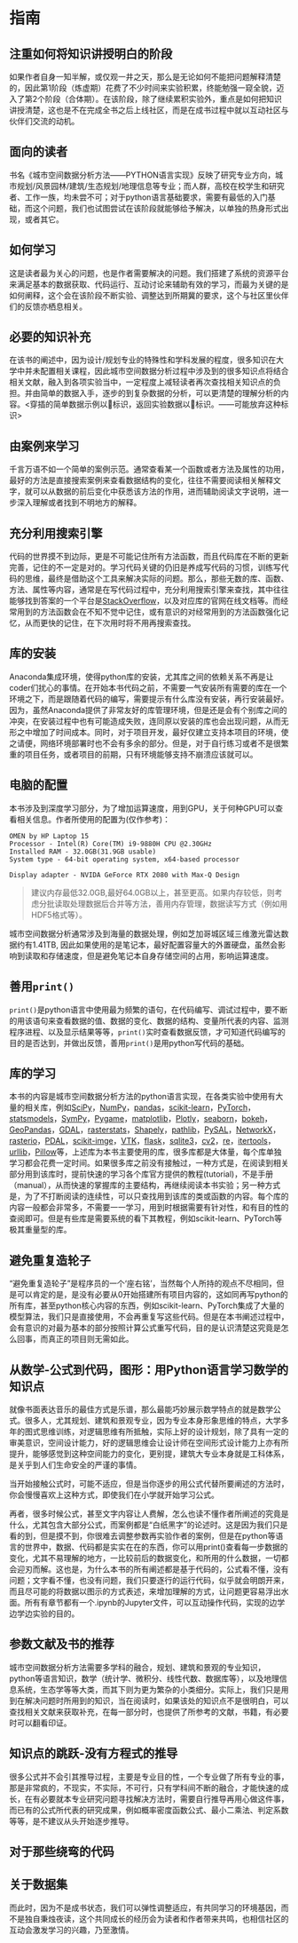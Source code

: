 # 指南
## 注重如何将知识讲授明白的阶段
如果作者自身一知半解，或仅观一井之天，那么是无论如何不能把问题解释清楚的，因此第1阶段（炼虚期）花费了不少时间来实验积累，终能勉强一窥全貌，迈入了第2个阶段（合体期）。在该阶段，除了继续累积实验外，重点是如何把知识讲授清楚，这也是不在完成全书之后上线社区，而是在成书过程中就以互动社区与伙伴们交流的动机。

## 面向的读者
书名《城市空间数据分析方法——PYTHON语言实现》反映了研究专业方向，城市规划/风景园林/建筑/生态规划/地理信息等专业；而人群，高校在校学生和研究者、工作一族，均未尝不可；对于python语言基础要求，需要有最低的入门基础，而这个问题，我们也试图尝试在该阶段就能够给予解决，以单独的热身形式出现，或者其它。

## 如何学习
这是读者最为关心的问题，也是作者需要解决的问题。我们搭建了系统的资源平台来满足基本的数据获取、代码运行、互动讨论来辅助有效的学习，而最为关键的是如何阐释，这个会在该阶段不断实验、调整达到所期冀的要求，这个与社区里伙伴们的反馈亦栖息相关。

## 必要的知识补充
在该书的阐述中，因为设计/规划专业的特殊性和学科发展的程度，很多知识在大学中并未配置相关课程，因此城市空间数据分析过程中涉及到的很多知识点将结合相关文献，融入到各项实验当中，一定程度上减轻读者再次查找相关知识点的负担。并由简单的数据入手，逐步的到复杂数据的分析，可以更清楚的理解分析的内容。<穿插的简单数据示例以🍅标识，返回实验数据以🐨标识。——可能放弃这种标识>

## 由案例来学习
千言万语不如一个简单的案例示范。通常查看某一个函数或者方法及属性的功用，最好的方法是直接搜索案例来查看数据结构的变化，往往不需要阅读相关解释文字，就可以从数据的前后变化中获悉该方法的作用，进而辅助阅读文字说明，进一步深入理解或者找到不明地方的解释。

## 充分利用搜索引擎
代码的世界摸不到边际，更是不可能记住所有方法函数，而且代码库在不断的更新完善，记住的不一定是对的。学习代码关键的仍旧是养成写代码的习惯，训练写代码的思维，最终是借助这个工具来解决实际的问题。那么，那些无数的库、函数、方法、属性等内容，通常是在写代码过程中，充分利用搜索引擎来查找，其中往往能够找到答案的一个平台是[StackOverflow](https://stackoverflow.com/)，以及对应库的官网在线文档等。而经常用到的方法函数会在不知不觉中记住，或有意识的对经常用到的方法函数强化记忆，从而更快的记住，在下次用时将不用再搜索查找。

## 库的安装
Anaconda集成环境，使得python库的安装，尤其库之间的依赖关系不再是让coder们扰心的事情。在开始本书代码之前，不需要一气安装所有需要的库在一个环境之下，而是跟随着代码的编写，需要提示有什么库没有安装，再行安装最好。因为，虽然Anaconda提供了非常友好的库管理环境，但是还是会有个别库之间的冲突，在安装过程中也有可能造成失败，连同原以安装的库也会出现问题，从而无形之中增加了时间成本。同时，对于项目开发，最好仅建立支持本项目的环境，使之请便，网络环境部署时也不会有多余的部分。但是，对于自行练习或者不是很繁重的项目任务，或者项目的前期，只有环境能够支持不崩溃应该就可以。

## 电脑的配置
本书涉及到深度学习部分，为了增加运算速度，用到GPU，关于何种GPU可以查看相关信息。作者所使用的配置为(仅作参考)：
```
OMEN by HP Laptop 15
Processor - Intel(R) Core(TM) i9-9880H CPU @2.30GHz 
Installed RAM - 32.0GB(31.9GB usable)
System type - 64-bit operating system, x64-based processor

Display adapter - NVIDA GeForce RTX 2080 with Max-Q Design
```

> 建议内存最低32.0GB,最好64.0GB以上，甚至更高。如果内存较低，则考虑分批读取处理数据后合并等方法，善用内存管理，数据读写方式（例如用HDF5格式等）。

城市空间数据分析通常涉及到海量的数据处理，例如芝加哥城区域三维激光雷达数据约有1.41TB, 因此如果使用的是笔记本，最好配置容量大的外置硬盘，虽然会影响到读取和存储速度，但是避免笔记本自身存储空间的占用，影响运算速度。

## 善用`print()`
`print()`是python语言中使用最为频繁的语句，在代码编写、调试过程中，要不断的用该语句来查看数据的值、数据的变化、数据的结构、变量所代表的内容、监测程序进程、以及显示结果等等，`print()`实时查看数据反馈，才可知道代码编写的目的是否达到，并做出反馈，善用`print()`是用python写代码的基础。

## 库的学习
本书的内容是城市空间数据分析方法的python语言实现，在各类实验中使用有大量的相关库，例如[SciPy](https://www.scipy.org/)，[NumPy](https://numpy.org/)，[pandas](https://pandas.pydata.org/)，[scikit-learn](https://scikit-learn.org/stable/)，[PyTorch](https://pytorch.org/)，[statsmodels](https://www.statsmodels.org/stable/index.html)，[SymPy](https://www.sympy.org/en/index.html)，[Pygame](https://www.pygame.org/news)，[matplotlib](https://matplotlib.org/)，[Plotly](https://plotly.com/)，[seaborn](https://seaborn.pydata.org/)，[bokeh](https://docs.bokeh.org/en/latest/index.html)，[GeoPandas](https://geopandas.org/)，[GDAL](https://gdal.org/)，[rasterstats](https://pythonhosted.org/rasterstats/)，[Shapely](https://shapely.readthedocs.io/en/latest/manual.html)，[pathlib](https://docs.python.org/3/library/pathlib.html)，[PySAL](https://pysal.org/)，[NetworkX](https://networkx.github.io/)，[rasterio](https://rasterio.readthedocs.io/en/latest/)，[PDAL](https://pdal.io/)，[scikit-imge](https://scikit-image.org/)，[VTK](https://vtk.org/)，[flask](https://flask.palletsprojects.com/en/1.1.x/)，[sqlite3](https://docs.python.org/3/library/sqlite3.html)，[cv2](https://opencv-python-tutroals.readthedocs.io/en/latest/py_tutorials/py_gui/py_image_display/py_image_display.html)，[re](https://docs.python.org/3/library/re.html)，[itertools](https://docs.python.org/3/library/itertools.html)，[urllib](https://docs.python.org/3/library/urllib.html)，[Pillow](https://python-pillow.org/)等，上述库为本书主要使用的库，很多库都是大体量，每个库单独学习都会花费一定时间。如果很多库之前没有接触过，一种方式是，在阅读到相关部分用到该库时，提前快速的学习各个库官方提供的教程(tutorial)，不是手册（manual），从而快速的掌握库的主要结构，再继续阅读本书实验；另一种方式是，为了不打断阅读的连续性，可以只查找用到该库的类或函数的内容。每个库的内容一般都会非常多，不需要一一学习，用到时根据需要有针对性，和有目的性的查阅即可。但是有些库是需要系统的看下其教程，例如scikit-learn、PyTorch等极其重量型的库。

## 避免重复造轮子
“避免重复造轮子”是程序员的一个‘座右铭’，当然每个人所持的观点不尽相同，但是可以肯定的是，是没有必要从0开始搭建所有项目内容的，这如同再写python的所有库，甚至python核心内容的东西，例如scikit-learn、PyTorch集成了大量的模型算法，我们只是直接使用，不会再重复写这些代码。但是在本书阐述过程中，会有意识的对最为基本的部分按照计算公式重写代码，目的是认识清楚这究竟是怎么回事，而真正的项目则无需如此。

## 从数学-公式到代码，图形：用Python语言学习数学的知识点
就像书面表达音乐的最佳方式是乐谱，那么最能巧妙展示数学特点的就是数学公式。很多人，尤其规划、建筑和景观专业，因为专业本身形象思维的特点，大学多年的图式思维训练，对逻辑思维有所抵触，实际上好的设计规划，除了具有一定的审美意识，空间设计能力，好的逻辑思维会让设计师在空间形式设计能力上亦有所提升，能够感觉到这种空间能力的变化，更别提，建筑大专业本身就是工科体系，是关乎到人们生命安全的严谨的事情。

当开始接触公式时，可能不适应，但是当你逐步的用公式代替所要阐述的方法时， 你会慢慢喜欢上这种方式，即使我们在小学就开始学习公式。

再者，很多时候公式，甚至文字内容让人费解，怎么也读不懂作者所阐述的究竟是什么，尤其包含大部分公式，而案例都是“白纸黑字”的论述时。这是因为我们只是看的到，但是摸不到，你很难去调整参数再实验作者的案例，但是在python等语言的世界中，数据、代码都是实实在在的东西，你可以用print()查看每一步数据的变化，尤其不易理解的地方，一比较前后的数据变化，和所用的什么数据，一切都会迎刃而解。这也是，为什么本书的所有阐述都是基于代码的，公式看不懂，没有问题；文字看不懂，也没有问题，我们只要逐行的运行代码，似乎就会明朗开来，而且尽可能的将数据以图示的方式表述，来增加理解的方式，让问题更容易浮出水面。所有有章节都有一个.ipynb的Jupyter文件，可以互动操作代码，实现的边学边学边实验的目的。

## 参数文献及书的推荐
城市空间数据分析方法需要多学科的融合，规划、建筑和景观的专业知识，python等语言知识，数学（统计学、微积分、线性代数、数据库等），以及地理信息系统，生态学等等大类，而其下则为更为繁杂的小类细分。实际上，我们只是用到在解决问题时所用到的知识，当在阅读时，如果该处的知识点不是很明白，可以查找相关文献来获取补充，在每一部分时，也提供了所参考的文献，书籍，有必要时可以翻看印证。

## 知识点的跳跃-没有方程式的推导
很多公式并不会引其推导过程，主要是专业目的性，一个专业做了所有专业的事，那是非常疯的，不现实，不实际，不可行，只有学科间不断的融合，才能快速的成长，在有必要就本专业研究问题寻找解决方法时，需要自行推导再用心做这件事，而已有的公式所代表的研究成果，例如概率密度函数公式、最小二乘法、判定系数等等，是不建议从头开始逐步推导。

## 对于那些绕弯的代码



## 关于数据集


而此时，因为不是成书状态，我们可以弹性调整适应，有共同学习的环境基因，而不是独自秉烛夜读，这个共同成长的经历会为读者和作者带来共鸣，也相信社区的互动会激发学习的兴趣，乃至激情。

